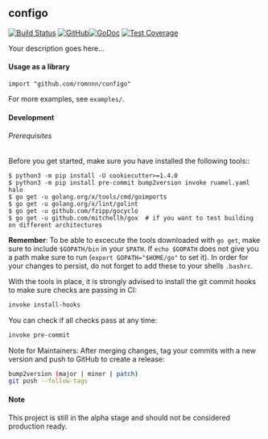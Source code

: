## configo

[![Build Status](https://travis-ci.com/romnnn/configo.svg?branch=master)](https://travis-ci.com/romnnn/configo)
[![GitHub](https://img.shields.io/github/license/romnnn/configo)](https://github.com/romnnn/configo)[![GoDoc](https://godoc.org/github.com/romnnn/configo?status.svg)](https://godoc.org/github.com/romnnn/configo)  [![Test Coverage](https://codecov.io/gh/romnnn/configo/branch/master/graph/badge.svg)](https://codecov.io/gh/romnnn/configo)

Your description goes here...



#### Usage as a library

```golang
import "github.com/romnnn/configo"
```

For more examples, see `examples/`.


#### Development

######  Prerequisites

Before you get started, make sure you have installed the following tools::

    $ python3 -m pip install -U cookiecutter>=1.4.0
    $ python3 -m pip install pre-commit bump2version invoke ruamel.yaml halo
    $ go get -u golang.org/x/tools/cmd/goimports
    $ go get -u golang.org/x/lint/golint
    $ go get -u github.com/fzipp/gocyclo
    $ go get -u github.com/mitchellh/gox  # if you want to test building on different architectures

**Remember**: To be able to excecute the tools downloaded with `go get`, 
make sure to include `$GOPATH/bin` in your `$PATH`.
If `echo $GOPATH` does not give you a path make sure to run
(`export GOPATH="$HOME/go"` to set it). In order for your changes to persist, 
do not forget to add these to your shells `.bashrc`.

With the tools in place, it is strongly advised to install the git commit hooks to make sure checks are passing in CI:
```bash
invoke install-hooks
```

You can check if all checks pass at any time:
```bash
invoke pre-commit
```

Note for Maintainers: After merging changes, tag your commits with a new version and push to GitHub to create a release:
```bash
bump2version (major | minor | patch)
git push --follow-tags
```

#### Note

This project is still in the alpha stage and should not be considered production ready.
